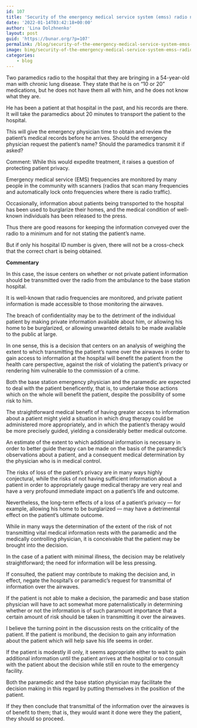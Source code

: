 ```yaml
---
id: 107
title: 'Security of the emergency medical service system (emss) radio network'
date: '2022-01-14T03:42:18+00:00'
author: 'Lina Dolzhnenko'
layout: post
guid: 'https://bunar.org/?p=107'
permalink: /blog/security-of-the-emergency-medical-service-system-emss-radio-network.html
image: bimg/security-of-the-emergency-medical-service-system-emss-radio-network.jpg
categories:
    - blog
---
```


Two paramedics radio to the hospital that they are bringing in a 54-year-old man with chronic lung disease. They state that he is on “10 or 20” medications, but he does not have them all with him, and he does not know what they are.

He has been a patient at that hospital in the past, and his records are there. It will take the paramedics about 20 minutes to transport the patient to the hospital.

This will give the emergency physician time to obtain and review the patient’s medical records before he arrives. Should the emergency physician request the patient’s name? Should the paramedics transmit it if asked?

Comment: While this would expedite treatment, it raises a question of protecting patient privacy.

Emergency medical service (EMS) frequencies are monitored by many people in the community with scanners (radios that scan many frequencies and automatically lock onto frequencies where there is radio traffic).

Occasionally, information about patients being transported to the hospital has been used to burglarize their homes, and the medical condition of well-known individuals has been released to the press.

Thus there are good reasons for keeping the information conveyed over the radio to a minimum and for not stating the patient’s name.

But if only his hospital ID number is given, there will not be a cross-check that the correct chart is being obtained.

**Commentary**

In this case, the issue centers on whether or not private patient information should be transmitted over the radio from the ambulance to the base station hospital.

It is well-known that radio frequencies are monitored, and private patient information is made accessible to those monitoring the airwaves.

The breach of confidentiality may be to the detriment of the individual patient by making private information available about him, or allowing his home to be burglarized, or allowing unwanted details to be made available to the public at large.

In one sense, this is a decision that centers on an analysis of weighing the extent to which transmitting the patient’s name over the airwaves in order to gain access to information at the hospital will benefit the patient from the health care perspective, against the risk of violating the patient’s privacy or rendering him vulnerable to the commission of a crime.

Both the base station emergency physician and the paramedic are expected to deal with the patient beneficently, that is, to undertake those actions which on the whole will benefit the patient, despite the possibility of some risk to him.

The straightforward medical benefit of having greater access to information about a patient might yield a situation in which drug therapy could be administered more appropriately, and in which the patient’s therapy would be more precisely guided, yielding a considerably better medical outcome.

An estimate of the extent to which additional information is necessary in order to better guide therapy can be made on the basis of the paramedic’s observations about a patient, and a consequent medical determination by the physician who is in medical control.

The risks of loss of the patient’s privacy are in many ways highly conjectural, while the risks of not having sufficient information about a patient in order to appropriately gauge medical therapy are very real and have a very profound immediate impact on a patient’s life and outcome.

Nevertheless, the long-term effects of a loss of a patient’s privacy — for example, allowing his home to be burglarized — may have a detrimental effect on the patient’s ultimate outcome.

While in many ways the determination of the extent of the risk of not transmitting vital medical information rests with the paramedic and the medically controlling phy­sician, it is conceivable that the patient may be brought into the decision.

In the case of a patient with minimal illness, the decision may be relatively straightforward; the need for information will be less pressing.

If consulted, the patient may contribute to making the decision and, in effect, negate the hospital’s or paramedic’s request for transmittal of information over the airwaves.

If the patient is not able to make a decision, the paramedic and base station physician will have to act somewhat more paternalistically in determining whether or not the information is of such paramount importance that a certain amount of risk should be taken in transmitting it over the airwaves.

I believe the turning point in the discussion rests on the criticality of the patient. If the patient is moribund, the decision to gain any information about the patient which will help save his life seems in order.

If the patient is modestly ill only, it seems appropriate either to wait to gain additional information until the patient arrives at the hospital or to consult with the patient about the decision while still en route to the emergency facility.

Both the paramedic and the base station physician may facilitate the decision making in this regard by putting themselves in the position of the patient.

If they then conclude that transmittal of the information over the airwaves is of benefit to them; that is, they would want it done were they the patient, they should so proceed.

